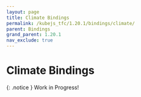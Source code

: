 ```yaml
---
layout: page
title: Climate Bindings
permalink: /kubejs_tfc/1.20.1/bindings/climate/
parent: Bindings
grand_parent: 1.20.1
nav_exclude: true
---
```


# Climate Bindings

{: .notice }
Work in Progress!
